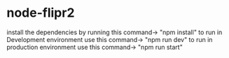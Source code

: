 # node-flipr2

install the dependencies by running this command-> "npm install"
to run in Development environment use this command-> "npm run dev"
to run in production environment use this command-> "npm run start"
